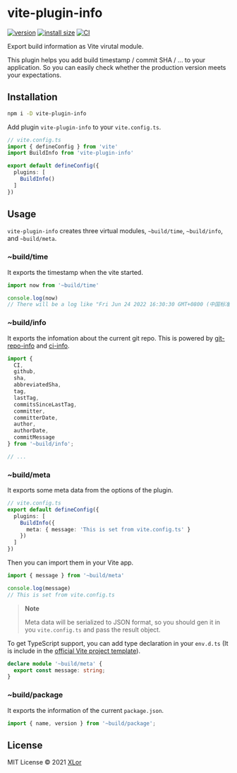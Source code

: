 # vite-plugin-info

[![version](https://img.shields.io/npm/v/vite-plugin-info?label=vite-plugin-info)](https://www.npmjs.com/package/vite-plugin-info) [![install size](https://packagephobia.com/badge?p=vite-plugin-info)](https://packagephobia.com/result?p=vite-plugin-info) [![CI](https://github.com/yjl9903/vite-plugin-info/actions/workflows/ci.yml/badge.svg)](https://github.com/yjl9903/vite-plugin-info/actions/workflows/ci.yml)

Export build information as Vite virutal module.

This plugin helps you add build timestamp / commit SHA / ... to your application. So you can easily check whether the production version meets your expectations.

## Installation

```bash
npm i -D vite-plugin-info
```

Add plugin `vite-plugin-info` to your `vite.config.ts`.

```ts
// vite.config.ts
import { defineConfig } from 'vite'
import BuildInfo from 'vite-plugin-info'

export default defineConfig({
  plugins: [
    BuildInfo()
  ]
})
```

## Usage

`vite-plugin-info` creates three virtual modules, `~build/time`, `~build/info`, and `~build/meta`.

### ~build/time

It exports the timestamp when the vite started.

```ts
import now from '~build/time'

console.log(now)
// There will be a log like "Fri Jun 24 2022 16:30:30 GMT+0800 (中国标准时间)"
```

### ~build/info

It exports the infomation about the current git repo. This is powered by [git-repo-info](https://github.com/rwjblue/git-repo-info) and [ci-info](https://github.com/watson/ci-info).

```ts
import {
  CI,
  github,
  sha,
  abbreviatedSha,
  tag,
  lastTag,
  commitsSinceLastTag,
  committer,
  committerDate,
  author,
  authorDate,
  commitMessage
} from '~build/info';

// ...
```

### ~build/meta

It exports some meta data from the options of the plugin.

```ts
// vite.config.ts
export default defineConfig({
  plugins: [
    BuildInfo({
      meta: { message: 'This is set from vite.config.ts' }
    })
  ]
})
```

Then you can import them in your Vite app.

```ts
import { message } from '~build/meta'

console.log(message)
// This is set from vite.config.ts
```

> **Note**
>
> Meta data will be serialized to JSON format, so you should gen it in you `vite.config.ts` and pass the result object.

To get TypeScript support, you can add type declaration in your `env.d.ts` (It is include in the [official Vite project template](https://vitejs.dev/guide/#scaffolding-your-first-vite-project)).

```ts
declare module '~build/meta' {
  export const message: string;
}
```

### ~build/package

It exports the information of the current `package.json`.

```ts
import { name, version } from '~build/package';
```

## License

MIT License © 2021 [XLor](https://github.com/yjl9903)
